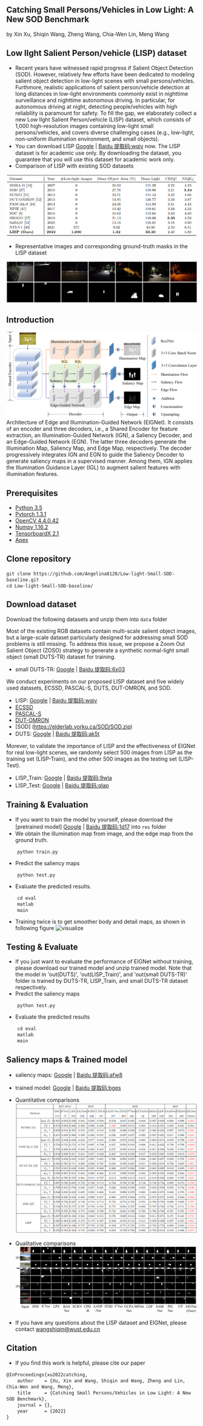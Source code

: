## Catching Small Persons/Vehicles in Low Light: A New SOD Benchmark
by Xin Xu, Shiqin Wang, Zheng Wang, Chia-Wen Lin, Meng Wang

## Low lIght Salient Person/vehicle (LISP) dataset
- Recent years have witnessed rapid progress if Salient Object Detection (SOD). However, relatively few efforts have been dedicated to modeling salient object detection in low-light scenes with small persons/vehicles. Furthmore, realistic applications of salient person/vehicle detection at long distances in low-light environments commonly exist in nighttime surveillance and nighttime autonomous driving. In particular, for autonomous driving at night, detecting people/vehicles with high reliability is paramount for safety. To fill the gap, we elaborately collect a new Low lIght Salient Person/vehicle (LISP) dataset, which consists of 1,000 high-resolution images containing low-light small persons/vehicles, and covers diverse challenging cases (e.g., low-light, non-uniform illumination environment, and small objects).
- You can download LISP [Google](https://drive.google.com/file/d/1tBSHzgA7rYupGAO7ZY2jhkErjCWJdEbo/view?usp=sharing) | [Baidu 提取码:wqjv](https://pan.baidu.com/s/1SC3CkgT0wIz-jGW_Ddur5A) now. The LISP dataset is for academic use only. By downloading the dataset, you guarantee that you will use this dataset for academic work only.
- Comparison of LISP with existing SOD datasets 

![comparison](./fig/comparison.png)

- Representative images and corresponding ground-truth masks in the LISP dataset

![representative](./fig/representative.png)

## Introduction
![framework](./fig/framework.png) Architecture of Edge and Illumination-Guided Network (EIGNet). It consists of an encoder and three decoders, i.e., a Shared Encoder for feature extraction, an Illumination-Guided Network (IGN), a Saliency Decoder, and an Edge-Guided Network (EGN). The latter three decoders generate the Illumination Map, Saliency Map, and Edge Map, respectively. The decoder progressively integrates IGN and EGN to guide the Saliency Decoder to generate saliency maps in a supervised manner. Among them, IGN applies the Illumination Guidance Layer (IGL) to augment salient features with illumination features.

## Prerequisites
- [Python 3.5](https://www.python.org/)
- [Pytorch 1.3.1](http://pytorch.org/)
- [OpenCV 4.4.0.42](https://opencv.org/)
- [Numpy 1.16.2](https://numpy.org/)
- [TensorboardX 2.1](https://github.com/lanpa/tensorboardX)
- [Apex](https://github.com/NVIDIA/apex)


## Clone repository
```shell
git clone https://github.com/Angelina8120/Low-light-Small-SOD-baseline.git
cd Low-light-Small-SOD-baseline/
```

## Download dataset
Download the following datasets and unzip them into `data` folder

Most of the existing RGB datasets contain multi-scale salient object images, but a large-scale dataset particularly designed for addressing small SOD problems is still missing. To address this issue, we propose a Zoom Out Salient Object (ZOSO) strategy to generate a synthetic normal-light small object (small DUTS-TR) dataset for training.
- small DUTS-TR: [Google](https://drive.google.com/file/d/1J9ljG9nRq-7_QMelr4jESv6JG1LuCsKb/view?usp=sharing) | [Baidu 提取码:6x03](https://pan.baidu.com/s/1fijnp69Ehq4lZYETbNkinQ)

We conduct experiments on our proposed LISP dataset and five widely used datasets, ECSSD, PASCAL-S, DUTS, DUT-OMRON, and SOD.
- LISP: [Google](https://drive.google.com/file/d/1tBSHzgA7rYupGAO7ZY2jhkErjCWJdEbo/view?usp=sharing) | [Baidu 提取码:wqjv](https://pan.baidu.com/s/1SC3CkgT0wIz-jGW_Ddur5A)
- [ECSSD](http://www.cse.cuhk.edu.hk/leojia/projects/hsaliency/dataset.html)
- [PASCAL-S](http://cbi.gatech.edu/salobj/)
- [DUT-OMRON](http://saliencydetection.net/dut-omron/)
- [SOD] (https://elderlab.yorku.ca/SOD/SOD.zip)
- DUTS: [Google](https://drive.google.com/file/d/1ivK2BCJN8B9UkX_Psf4WF5UcCyxFsTi3/view?usp=sharing) | [Baidu 提取码:ak5t](https://pan.baidu.com/s/1l5UIQYVNRDAX9qg-T09R-g)

Morever, to validate the importance of LISP and the effectiveness of EIGNet for real low-light scenes, we randomly select 500 images from LISP as the training set (LISP-Train), and the other 500 images as the testing set (LISP-Test).
- LISP_Train: [Google](https://drive.google.com/file/d/1alvUDlFb1EZmjKn-2nsh7k2kaAGaVsx6/view?usp=sharing) | [Baidu 提取码:9wla](https://pan.baidu.com/s/1JZkTtFmwxoz9w84FiPvESw)
- LISP_Test: [Google](https://drive.google.com/file/d/1nuClRGlo8iWwWoYvTWuYfCAilb9BM0II/view?usp=sharing) | [Baidu 提取码:qlap](https://pan.baidu.com/s/1J3bZY7Nn5rwejR3c4hSgBg)

## Training & Evaluation
- If you want to train the model by yourself, please download the [pretrained model] [Google](https://drive.google.com/drive/folders/14QQFMmppB8T62gsS04vUwq5FLQWTUusq?usp=sharing) | [Baidu 提取码:1d17](https://pan.baidu.com/s/1XYtdFvMl8-YZXgdrqQGBMA) into `res` folder
- We obtain the illumination map from image, and the edge map from the ground truth.
```shell
    python train.py
```
- Predict the saliency maps
```shell
    python test.py
```
- Evaluate the predicted results. 
```shell
    cd eval
    matlab
    main
```
- Training twice is to get smoother body and detail maps, as shown in following figure
![visualize](./fig/visualize.png) 

## Testing & Evaluate
- If you just want to evaluate the performance of EIGNet without training, please download our trained model and unzip trained model. Note that the model in 'out(DUTS)', 'out(LISP_Train)', and 'out(small DUTS-TR)' folder is trained by DUTS-TR, LISP_Train, and small DUTS-TR dataset respectively.
- Predict the saliency maps
```shell
    python test.py
```
- Evaluate the predicted results
```shell
    cd eval
    matlab
    main
```

## Saliency maps & Trained model
- saliency maps: [Google](https://drive.google.com/file/d/18NPhoQhNw38kxDdjB3A6yQ5SHqbng_EN/view?usp=sharing) | [Baidu 提取码:afw8](https://pan.baidu.com/s/1-c_RhSuPS4g0aVmX3AAdAg)
- trained model: [Google](https://drive.google.com/file/d/1SSGN-tTU-zzgwpIwh1NJfpqTBdnQqhZl/view?usp=sharing) | [Baidu 提取码:bges](https://pan.baidu.com/s/1pMzeEHx_cKE8udrCvGyahg)
- Quantitative comparisons 
![performace](./fig/table.png)

- Qualitative comparisons 
![sample](./fig/visual.png)

- If you have any questions about the LISP dataset and EIGNet, please contact wangshiqin@wust.edu.cn

## Citation
- If you find this work is helpful, please cite our paper
```
@InProceedings{xu2022catching,
    author    = {Xu, Xin and Wang, Shiqin and Wang, Zheng and Lin, Chia-Wen and Wang, Meng},
    title     = {Catching Small Persons/Vehicles in Low Light: A New SOD Benchmark},
    journal = {},
    year      = {2022}
}
```
